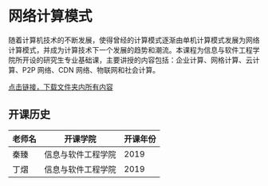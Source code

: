 # 网络计算模式

随着计算机技术的不断发展，使得曾经的计算模式逐渐由单机计算模式发展为网络计算模式，并成为计算技术下一个发展的趋势和潮流。本课程为信息与软件工程学院所开设的研究生专业基础课，主要讲授的内容包括：企业计算、网格计算、云计算、P2P 网络、CDN 网络、物联网和社会计算。

[点击链接，下载文件夹内所有内容]()

## 开课历史

老师名|开课学院|开课年份|
---|---|---
秦臻|信息与软件工程学院|2019
丁熠|信息与软件工程学院|2019
